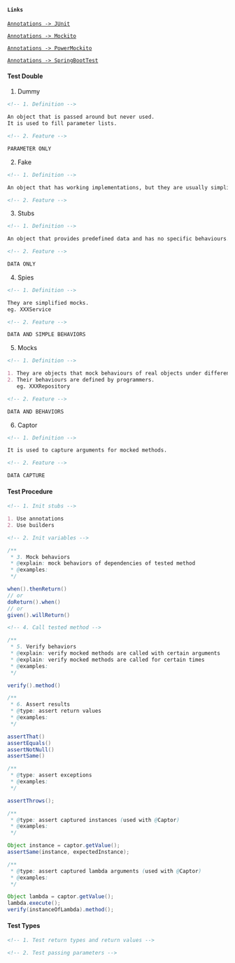 #### `Links`

[`Annotations -> JUnit`](https://techblog.streamlit.app/Annotations)

[`Annotations -> Mockito`](https://techblog.streamlit.app/Annotations)

[`Annotations -> PowerMockito`](https://techblog.streamlit.app/Annotations)

[`Annotations -> SpringBootTest`](https://techblog.streamlit.app/Annotations)

#### Test Double

1. Dummy

```markdown
<!-- 1. Definition -->

An object that is passed around but never used.
It is used to fill parameter lists.
```

```markdown
<!-- 2. Feature -->

PARAMETER ONLY
```

2. Fake

```markdown
<!-- 1. Definition -->

An object that has working implementations, but they are usually simplified.
```

```markdown
<!-- 2. Feature -->
```

3. Stubs

```markdown
<!-- 1. Definition -->

An object that provides predefined data and has no specific behaviours.
```

```markdown
<!-- 2. Feature -->

DATA ONLY
```

4. Spies

```markdown
<!-- 1. Definition -->

They are simplified mocks.
eg. XXXService
```

```markdown
<!-- 2. Feature -->

DATA AND SIMPLE BEHAVIORS
```

5. Mocks

```markdown
<!-- 1. Definition -->

1. They are objects that mock behaviours of real objects under different circumstances.
2. Their behaviours are defined by programmers.
   eg. XXXRepository
```

```markdown
<!-- 2. Feature -->

DATA AND BEHAVIORS
```

6. Captor

```markdown
<!-- 1. Definition -->

It is used to capture arguments for mocked methods.
```

```markdown
<!-- 2. Feature -->

DATA CAPTURE
```

#### Test Procedure

```markdown
<!-- 1. Init stubs -->

1. Use annotations
2. Use builders
```

```markdown
<!-- 2. Init variables -->
```

```java
/**
 * 3. Mock behaviors
 * @explain: mock behaviors of dependencies of tested method
 * @examples:
 */

when().thenReturn()
// or
doReturn().when()
// or
given().willReturn()
```

```markdown
<!-- 4. Call tested method -->
```

```java
/**
 * 5. Verify behaviors
 * @explain: verify mocked methods are called with certain arguments
 * @explain: verify mocked methods are called for certain times
 * @examples:
 */

verify().method()
```

```java
/**
 * 6. Assert results
 * @type: assert return values
 * @examples:
 */

assertThat()
assertEquals()
assertNotNull()
assertSame()

/**
 * @type: assert exceptions
 * @examples:
 */

assertThrows();

/**
 * @type: assert captured instances (used with @Captor)
 * @examples:
 */

Object instance = captor.getValue();
assertSame(instance, expectedInstance);

/**
 * @type: assert captured lambda arguments (used with @Captor)
 * @examples:
 */

Object lambda = captor.getValue();
lambda.execute();
verify(instanceOfLambda).method();
```

#### Test Types

```markdown
<!-- 1. Test return types and return values -->
```

```markdown
<!-- 2. Test passing parameters -->
```
